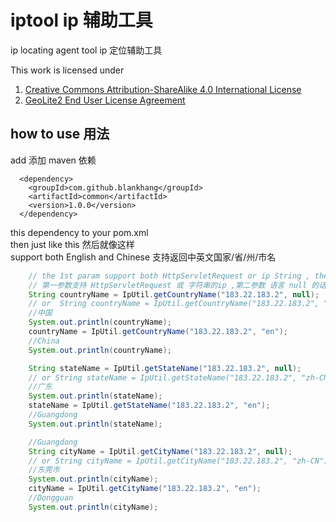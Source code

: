 # iptool ip 辅助工具
ip locating agent tool ip 定位辅助工具

This work is licensed under  
1. [Creative Commons Attribution-ShareAlike 4.0 International License](https://creativecommons.org/licenses/by-sa/4.0/)  
2. [GeoLite2 End User License Agreement](https://www.maxmind.com/en/geolite2/eula)

## how to use 用法
add 添加 maven 依赖
```shell script
  <dependency>
    <groupId>com.github.blankhang</groupId>
    <artifactId>common</artifactId>
    <version>1.0.0</version>
  </dependency>
```
this dependency to your pom.xml  
then just like this 然后就像这样  
support both English and Chinese 支持返回中英文国家/省/州/市名

```java
    // the 1st param support both HttpServletRequest or ip String , the 2nd param support zh-CN(can be null) or en
    // 第一参数支持 HttpServletRequest 或 字符串的ip ,第二参数 语言 null 的话默认返回中文
    String countryName = IpUtil.getCountryName("183.22.183.2", null);
    // or  String countryName = IpUtil.getCountryName("183.22.183.2", "zh-CN");
    //中国
    System.out.println(countryName);
    countryName = IpUtil.getCountryName("183.22.183.2", "en");
    //China
    System.out.println(countryName);

    String stateName = IpUtil.getStateName("183.22.183.2", null);
    // or String stateName = IpUtil.getStateName("183.22.183.2", "zh-CN");
    //广东
    System.out.println(stateName);
    stateName = IpUtil.getStateName("183.22.183.2", "en");
    //Guangdong
    System.out.println(stateName);

    //Guangdong
    String cityName = IpUtil.getCityName("183.22.183.2", null);
    // or String cityName = IpUtil.getCityName("183.22.183.2", "zh-CN");
    //东莞市
    System.out.println(cityName);
    cityName = IpUtil.getCityName("183.22.183.2", "en");
    //Dongguan
    System.out.println(cityName);
```